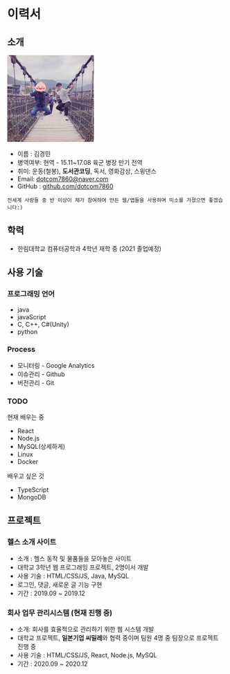 # 이력서
## 소개
<img src='./images/profile.jpg' width="200" height="200" />

- 이름 : 김경민
- 병역여부: 현역 - 15.11~17.08 육군 병장 만기 전역
- 취미: 운동(철봉), **도서관코딩**, 독서, 영화감상, 스윙댄스
- Email: dotcom7860@naver.com
- GitHub : [github.com/dotcom7860](https://github.com/dotcom7860)
```
전세계 사람들 중 반 이상이 제가 참여하여 만든 웹/앱들을 사용하며 미소를 가졌으면 좋겠습니다:)
```

## 학력
- 한림대학교 컴퓨터공학과 4학년 재학 중 (2021 졸업예정)

## 사용 기술
### 프로그래밍 언어
- java
- javaScript
- C, C++, C#(Unity)
- python

### Process
- 모니터링 - Google Analytics
- 이슈관리 - Github
- 버전관리 - Git

### TODO
현재 배우는 중
- React
- Node.js
- MySQL(상세하게)
- Linux
- Docker

배우고 싶은 것<br/>
- TypeScript
- MongoDB

## 프로젝트
### 헬스 소개 사이트
- 소개 : 헬스 동작 및 물품들을 모아놓은 사이트
- 대학교 3학년 웹 프로그래밍 프로젝트, 2명이서 개발
- 사용 기술 : HTML/CSS/JS, Java, MySQL
- 로그인, 댓글, 새로운 글 기능 구현
- 기간 : 2019.09 ~ 2019.12

### 회사 업무 관리시스템 (현재 진행 중) 
- 소개: 회사를 효율적으로 관리하기 위한 웹 시스템 개발
- 대학교 프로젝트, **일본기업 씨밀레**와 협력 중이며 팀원 4명 중 팀장으로 프로젝트 진행 중
- 사용 기술 : HTML/CSS/JS, React, Node.js, MySQL
- 기간 : 2020.09 ~ 2020.12
